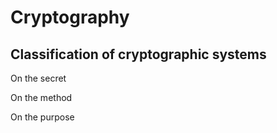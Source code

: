 # Cryptography

## Classification of cryptographic systems

On the secret



On the method

On the purpose